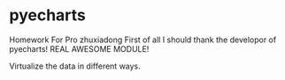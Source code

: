 # pyecharts
Homework For Pro zhuxiadong
First of all I should thank the developor of pyecharts! REAL AWESOME MODULE!

Virtualize the data in different ways.

